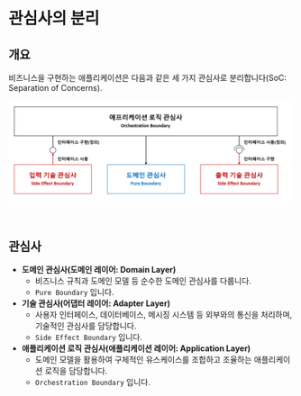 # 관심사의 분리

## 개요
비즈니스을 구현하는 애플리케이션은 다음과 같은 세 가지 관심사로 분리합니다(SoC: Separation of Concerns).

![](./solution-separation-of-concerns-hexagonal-architecture.png)

<br/>

## 관심사
- **도메인 관심사(도메인 레이어: Domain Layer)**
  - 비즈니스 규칙과 도메인 모델 등 순수한 도메인 관심사를 다룹니다.
  - `Pure Boundary` 입니다.
- **기술 관심사(어댑터 레이어: Adapter Layer)**
  - 사용자 인터페이스, 데이터베이스, 메시징 시스템 등 외부와의 통신을 처리하며, 기술적인 관심사를 담당합니다.
  - `Side Effect Boundary` 입니다.
- **애플리케이션 로직 관심사(애플리케이션 레이어: Application Layer)**
  - 도메인 모델을 활용하여 구체적인 유스케이스를 조합하고 조율하는 애플리케이션 로직을 담당합니다.
  - `Orchestration Boundary` 입니다.
